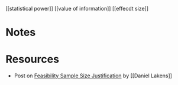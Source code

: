 [[statistical power]]
[[value of information]]
[[effecdt size]]

# Notes

# Resources
- Post on [Feasibility Sample Size Justification](https://daniellakens.blogspot.com/2020/08/feasibility-sample-size-justification.html) by [[Daniel Lakens]]